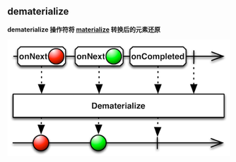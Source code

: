 ## dematerialize

**dematerialize 操作符将 [materialize](materialize.md) 转换后的元素还原**

![](/assets/WhichOperator/Operators/dematerialize.png)
